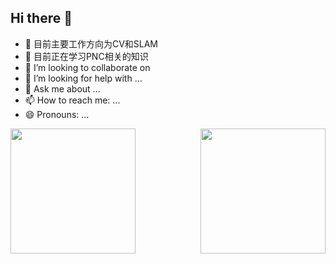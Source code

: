 ## Hi there 👋

<!--
**liangheming/liangheming** is a ✨ _special_ ✨ repository because its `README.md` (this file) appears on your GitHub profile.

Here are some ideas to get you started:
-->
- 🔭 目前主要工作方向为CV和SLAM
- 🌱 目前正在学习PNC相关的知识
- 👯 I’m looking to collaborate on 
- 🤔 I’m looking for help with ...
- 💬 Ask me about ...
- 📫 How to reach me: ...
- 😄 Pronouns: ...

<!--![liangheming's GitHub stats](https://github-readme-stats.vercel.app/api?username=liangheming&show_icons=true) -->

<a href="https://github.com/liangheming/github-readme-stats">
  <img height=200 align="center" src="https://github-readme-stats.vercel.app/api?username=liangheming&card_width=200&locale=cn" />
</a>
<a href="https://github.com/liangheming/convoychat">
  <img height=200 align="right" src="https://github-readme-stats.vercel.app/api/top-langs?username=liangheming&layout=compact&langs_count=8&card_width=300&locale=cn" />
</a>


